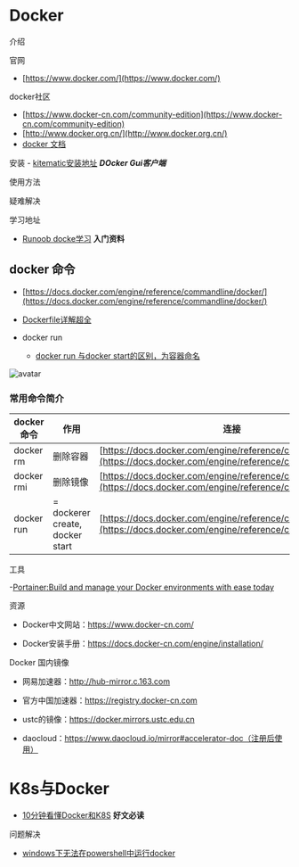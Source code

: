 # Docker

介绍

官网
   - [https://www.docker.com/](https://www.docker.com/) 

docker社区
   - [https://www.docker-cn.com/community-edition](https://www.docker-cn.com/community-edition) 
   - [http://www.docker.org.cn/](http://www.docker.org.cn/)
   - [docker 文档](https://docs.docker.com/)

安装
    - [kitematic安装地址](https://github.com/docker/kitematic) ***DOcker Gui客户端***

使用方法


疑难解决


学习地址
   - [Runoob docke学习](<http://www.runoob.com/docker/docker-tutorial.html> ) **入门资料**




## docker 命令

- [https://docs.docker.com/engine/reference/commandline/docker/](https://docs.docker.com/engine/reference/commandline/docker/)

- [Dockerfile详解超全](https://blog.csdn.net/atlansi/article/details/87892016)

- docker run
   - [docker run 与docker start的区别，为容器命名](https://juejin.im/post/5a990840518825557a2e67bb)

![avatar](https://github.com/sanwancoder/it_study_lib/blob/master/images/dockerrun.png?raw=true)


### 常用命令简介

|docker 命令|作用|连接|
|------|-------|-------|
|docker rm|删除容器|[https://docs.docker.com/engine/reference/commandline/rm/](https://docs.docker.com/engine/reference/commandline/rm/)|
|docker rmi|删除镜像|[https://docs.docker.com/engine/reference/commandline/rmi/](https://docs.docker.com/engine/reference/commandline/rmi/)|
|docker run|= dockerer create, docker start|[https://docs.docker.com/engine/reference/commandline/run/](https://docs.docker.com/engine/reference/commandline/run/)|




工具

-[Portainer:Build and manage your Docker environments with ease today](https://www.portainer.io/)



资源

- Docker中文网站：https://www.docker-cn.com/

- Docker安装手册：https://docs.docker-cn.com/engine/installation/


Docker 国内镜像

- 网易加速器：http://hub-mirror.c.163.com

- 官方中国加速器：https://registry.docker-cn.com

- ustc的镜像：https://docker.mirrors.ustc.edu.cn

- daocloud：https://www.daocloud.io/mirror#accelerator-doc（注册后使用）






# K8s与Docker

- [10分钟看懂Docker和K8S](https://zhuanlan.zhihu.com/p/53260098) **好文必读**



问题解决

- [windows下无法在powershell中运行docker ](<https://zhidao.baidu.com/question/2120616223445311987.html>)

